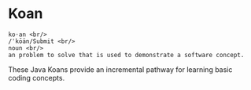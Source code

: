 # Koan

```
ko·an <br/>
/ˈkōän/Submit <br/>
noun <br/>
an problem to solve that is used to demonstrate a software concept.
```

These Java Koans provide an incremental pathway for learning basic coding concepts.
